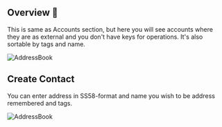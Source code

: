 ## Overview 👀  

This is same as Accounts section, but here you will see accounts where they are as external and you don't have keys for operations.
It's also sortable by tags and name.

![AddressBook](./assets/AddressBook.png)

## Create Contact

You can enter address in SS58-format and name you wish to be address remembered and tags.


![AddressBook](./assets/AddressBookCreate.png)